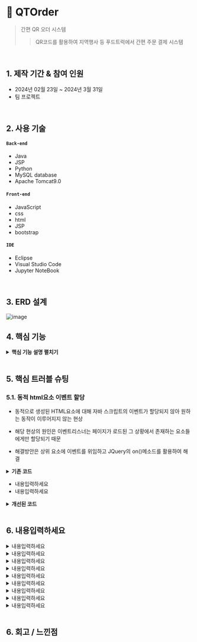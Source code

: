 # :pushpin: QTOrder
> 간편 QR 오더 시스템
>> QR코드를 활용하여 지역행사 등 푸드트럭에서 간편 주문 결제 시스템


</br>

## 1. 제작 기간 & 참여 인원
- 2024년 02월 23일 ~ 2024년 3월 31일
- 팀 프로젝트

</br>

## 2. 사용 기술
#### `Back-end`
  - Java
  - JSP
  - Python
  - MySQL database
  - Apache Tomcat9.0
    
#### `Front-end`
  - JavaScript
  - css
  - html
  - JSP
  - bootstrap

#### `IDE`
  - Eclipse
  - Visual Studio Code
  - Jupyter NoteBook


</br>

## 3. ERD 설계
![image](https://github.com/SMHRD-2021-KDT-AI-16/QTOrderRepo/assets/152265634/da5bc008-8de0-46d2-a037-547bcdcba37a)



## 4. 핵심 기능



<details>
<summary><b>핵심 기능 설명 펼치기</b></summary>
<div markdown="1">

### 4.1. 전체 흐름

![image](https://github.com/SMHRD-2021-KDT-AI-16/QTOrderRepo/assets/152265634/a0c00aa9-8b9b-403b-8afd-9960ade7631d)



### 4.2. 사업자 기능

- **푸드트럭 메뉴 등록**
  - 사업자가 언제든 본인의 매장 메뉴를 수정 가능
<img src="https://github.com/SMHRD-2021-KDT-AI-16/QTOrderRepo/assets/152265634/dfa13d59-a91b-4285-9e38-63d1a0289d7e" width="450px" height="300px" title="px(픽셀) 크기 설정"></img><br/>

- **푸드트럭 주문 현황**
  - 내장형 web API를 사용하여 음성으로 주문현황의 동작들을 처리할 수 있음.
<img src="https://github.com/SMHRD-2021-KDT-AI-16/QTOrderRepo/assets/152265634/e72a220e-e4fd-4152-b76c-617a97bb4c87" width="450px" height="300px" title="px(픽셀) 크기 설정"></img><br/>


### 4.3. 소비자 기능
- **간편 오더 시스템**
  - 축제 및 행사장에 있는 전체 푸드트럭의 현황을 볼수 있고, 해당 푸드트럭의 메뉴를 원거리에서 주문가능
<img src="https://github.com/SMHRD-2021-KDT-AI-16/QTOrderRepo/assets/152265634/f5d9e208-f45f-443f-9aa7-3aeb1acd5e12" width="450px" height="300px" title="px(픽셀) 크기 설정"></img><br/>
    

</div>
</details>

</br>

## 5. 핵심 트러블 슈팅
### 5.1. 동적 html요소 이벤트 할당
- 동적으로 생성된 HTML요소에 대해 자바 스크립트의 이벤트가 할당되지 않아 원하는 동작이 이루어지지 않는 현상

- 해당 현상의 원인은 이벤트리스너는 페이지가 로드된 그 상황에서 존재하는 요소들에게만 할당되기 때문

- 해결방안은 상위 요소에 이벤트를 위임하고 JQuery의 on()메소드를 활용하여 해결

<details>
<summary><b>기존 코드</b></summary>
<div markdown="1">

~~~java

/**
 * 대출 추천
 * @tb_loan 대출 정보
 * @tb_loan_criteria 비교할 대출 정보
 * @loan_name 대출 명
 * @loan_limit 대출 한도
 * @loan_seq 대출 코드
 * #{FIRST_HOUSE_YN} 최초 주택 구입 여부
 * #{DUPLICATE_YN} 중복 대출 여부
 * #{MARRIAGE_YEARS} 결혼 기간
 * #{INCOME} 연소득
 */

	<select id="SelectLoans" parameterType="com.early.model.LoanVO"
		resultType="com.early.model.LoanNameVO">
		SELECT a.loan_name, a.loan_limit
		FROM tb_loan a
		JOIN
		tb_loan_criteria b ON a.loan_seq = b.loan_seq
		WHERE FIRST_HOUSE_YN =
		#{FIRST_HOUSE_YN}
		AND DUPLICATE_YN = #{DUPLICATE_YN}
		AND
		MARRIAGE_YEARS >= #{MARRIAGE_YEARS}
		AND INCOME <= #{INCOME}
	</select>

/**
 * 부동산 추천
 * @tb_apartment 아파트
 * @tb_apartment_info 아파트 상세정보
 * @apt_name 아파트 명
 * @apt_realprice 실거래가
 * @apt_loc 아파트 주소
 * @apt_code 아파트 코드
 * #{total} 사용자 자산정보
 */

	<select id="getCompare" parameterType="String" resultType="com.early.model.CompareVO">
		SELECT a.apt_name, b.apt_realprice, a.apt_loc
		FROM tb_apartment a,
		tb_apartment_info b
		WHERE a.apt_code = b.apt_code
		AND b.apt_realprice <#{total}
	</select>

/**
 * 부동산 추천2
 * #{total_money} 사용자 자산정보
 */
	<select id="getCompare2" parameterType="int" resultType="com.early.model.CompareVO">
        SELECT a.apt_name, a.apt_loc, b.apt_realprice
        FROM tb_apartment a
        JOIN tb_apartment_info b ON a.apt_code = b.apt_code
        WHERE b.apt_realprice < #{total_money}
~~~

</div>
</details>

- 내용입력하세요
- 내용입력하세요

<details>
<summary><b>개선된 코드</b></summary>
<div markdown="1">

~~~java
/**
 * 대출 추천
 */
	<select id="SelectLoans" parameterType="com.early.model.LoanVO"
		resultType="com.early.model.LoanNameVO">
		<![CDATA[
		SELECT a.loan_name, a.loan_limit
		FROM tb_loan a
		JOIN
		tb_loan_criteria b ON a.loan_seq = b.loan_seq
		WHERE FIRST_HOUSE_YN =
		#{FIRST_HOUSE_YN}
		AND DUPLICATE_YN = #{DUPLICATE_YN}
		AND
		MARRIAGE_YEARS >= #{MARRIAGE_YEARS}
		AND INCOME <= #{INCOME}
		]]>
	</select>

/**
 * 부동산 추천
 */
	<select id="getCompare" parameterType="String" resultType="com.early.model.CompareVO">
		SELECT a.apt_name, b.apt_realprice, a.apt_loc
		FROM tb_apartment a,
		tb_apartment_info b
		WHERE a.apt_code = b.apt_code
		AND b.apt_realprice <![CDATA[<]]>
		#{total}
	</select>

/**
 * 부동산 추천2
 */
	<select id="getCompare2" parameterType="int" resultType="com.early.model.CompareVO">
	<![CDATA[
        SELECT a.apt_name, a.apt_loc, b.apt_realprice
        FROM tb_apartment a
        JOIN tb_apartment_info b ON a.apt_code = b.apt_code
        WHERE b.apt_realprice < #{total_money}
    ]]>
	</select>
}
~~~

</div>
</details>

</br>

## 6. 내용입력하세요
<details>
<summary>내용입력하세요</summary>
<div markdown="1">

- 내용입력하세요

</div>
</details>

<details>
<summary>내용입력하세요</summary>
<div markdown="1">

- 내용입력하세요
   
</div>
</details>

<details>
<summary>내용입력하세요</summary>
<div markdown="1">

- 내용입력하세요

</div>
</details>

<details>
<summary>내용입력하세요</summary>
<div markdown="1">

- 내용입력하세요
- 내용입력하세요
 
</div>
</details>

<details>
<summary>내용입력하세요</summary>
<div markdown="1">

- 내용입력하세요
 
</div>
</details>

<details>
<summary>내용입력하세요</summary>
<div markdown="1">

- 내용입력하세요
- 내용입력하세요
 
</div>
</details>

<details>
<summary>내용입력하세요</summary>
<div markdown="1">

- 내용입력하세요
- 내용입력하세요
 
</div>
</details>

<details>
<summary>내용입력하세요</summary>
<div markdown="1">

- 내용입력하세요
 
</div>
</details>

<details>
<summary>내용입력하세요</summary>
<div markdown="1">

- 내용입력하세요
 
</div>
</details>
    
</br>

## 6. 회고 / 느낀점


